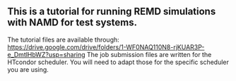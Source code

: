## This is a tutorial for running REMD simulations with NAMD for test systems.
The tutorial files are available through: https://drive.google.com/drive/folders/1-WF0NAQ110N8-rjKUAR3P-e_DmtlHbWZ?usp=sharing
The job submission files are written for the HTcondor scheduler. You will need to adapt those for the specific scheduler you are using.
